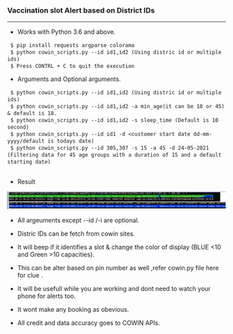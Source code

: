 ### Vaccination slot Alert based on District IDs
-------------------------------------------------------------------------------------


- Works with Python 3.6 and above.

```
 $ pip install requests argparse colorama
 $ python cowin_scripts.py --id id1,id2 (Using distric id or multiple ids)
 $ Press CONTRL + C to quit the execution
```
- Arguments and Optional arguments.
```
 $ python cowin_scripts.py --id id1,id2 (Using distric id or multiple ids)
 $ python cowin_scripts.py --id id1,id2 -a min_age(it can be 18 or 45) & default is 18.
 $ python cowin_scripts.py --id id1,id2 -s sleep_time (Default is 10 second)
 $ python cowin_scripts.py --id id1 -d <customer start date dd-mm-yyyy/default is todays date) 
 $ python cowin_scripts.py --id 305,307 -s 15 -a 45 -d 24-05-2021 (Filtering data for 45 age groups with a duration of 15 and a default starting date)
 
```
- Result

![](sample.png)

- All argeuments except --id /-i are optional.
- Distric IDs can be fetch from cowin sites.
- It will beep if it identifies a slot & change the color of display (BLUE <10 and Green >10 capacities).
- This can be alter based on pin number as well ,refer cowin.py file here for clue .
- It will be usefull while you are working and dont need to watch your phone for alerts too.
  
 - It wont make any booking as obevious.
 - All credit and data accuracy goes to COWIN APIs.
